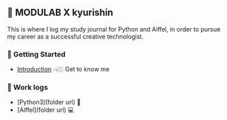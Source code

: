 ## 🔗 MODULAB X kyurishin

This is where I log my study journal for Python and Aiffel,
in order to pursue my career as a successful creative technologist.


### 🔗 Getting Started

- [Introduction](https://github.com/kyurishin/first-repository/blob/master/Introduction.ipynb) 👈🏼 Get to know me

### 🔗 Work logs

- [Python3](folder url) 🐍 
- [Aiffel](folder url) 💻


